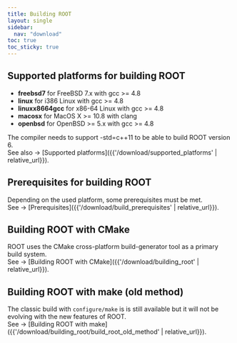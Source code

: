 ```yaml
---
title: Building ROOT
layout: single
sidebar:
  nav: "download"
toc: true
toc_sticky: true
---
```


## Supported platforms for building ROOT

- **freebsd7** for FreeBSD 7.x with gcc >= 4.8
- **linux** for i386 Linux with gcc >= 4.8
- **linuxx8664gcc** for x86-64 Linux with gcc >= 4.8
- **macosx** for MacOS X >= 10.8 with clang
- **openbsd** for OpenBSD >= 5.x with gcc >= 4.8

The compiler needs to support -std=c++11 to be able to build ROOT version 6.<br>
See also → [Supported platforms]({{'/download/supported_platforms' | relative_url}}).

## Prerequisites for building ROOT

Depending on the used platform, some prerequisites must be met.<br>
See → [Prerequisites]({{'/download/build_prerequisites' | relative_url}}).

## Building ROOT with CMake

ROOT uses the CMake cross-platform build-generator tool as a primary build system.<br>
See → [Building ROOT with CMake]({{'/download/building_root' | relative_url}}).

## Building ROOT with make (old method)

The classic build with `configure/make` is is still available but it will not be evolving with the new features of ROOT.<br>
See → [Building ROOT with make]({{'/download/building_root/build_root_old_method' | relative_url}}).

